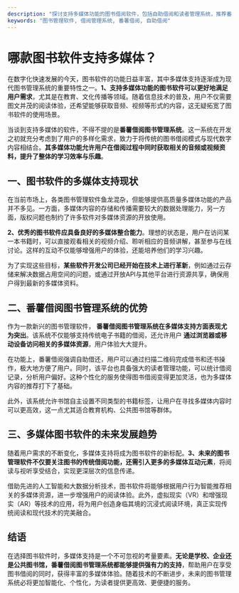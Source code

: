```yaml
---
description: "探讨支持多媒体功能的图书借阅软件，包括自助借阅和读者管理系统，推荐番薯借阅图书管理系统。"
keywords: "图书管理软件, 借阅管理系统, 番薯借阅, 自助借阅"
---
```

# 哪款图书软件支持多媒体？

在数字化快速发展的今天，图书软件的功能日益丰富，其中多媒体支持逐渐成为现代图书管理系统的重要特性之一。**1、支持多媒体功能的图书软件可以更好地满足用户需求**，尤其是在教育、文化传播等领域。随着信息技术的普及，用户不仅需要图文并茂的阅读体验，还希望能够获取音频、视频等形式的内容，这无疑拓宽了图书软件的使用场景。

当谈到支持多媒体的软件，不得不提的是**番薯借阅图书管理系统**。这一系统在开发之初就充分考虑到了用户的多样化需求，致力于将传统的图书借阅模式与现代数字内容相结合。**其多媒体功能允许用户在借阅过程中同时获取相关的音频或视频资料，提升了整体的学习效率与乐趣**。

## 一、图书软件的多媒体支持现状

在当前市场上，各类图书管理软件鱼龙混杂，但能够提供高质量多媒体功能的产品并不多见。一方面，多媒体内容的存储和传播需要较大的数据处理能力，另一方面，版权问题也制约了许多软件对多媒体资源的开放使用。

**2、优秀的图书软件应具备良好的多媒体整合能力**。理想的状态是，用户在访问某一本书籍时，可以直接观看相关的视频介绍、聆听相应的音频讲解，甚至参与在线讨论。这样的互动不仅能够增强用户的体验，还能培养他们的学习兴趣。

为了实现这些目标，**某些软件开发公司已经开始在技术上进行革新**，例如通过云存储来解决数据占用空间的问题，或通过开放API与其他平台进行资源共享，确保用户得到最新的多媒体资料。

## 二、番薯借阅图书管理系统的优势

作为一款新兴的图书管理软件， **番薯借阅图书管理系统在多媒体支持方面表现尤为突出**。该系统不仅能够支持传统电子书籍的借阅，还允许用户 **通过浏览器或移动设备访问相关的多媒体资源**，用户体验大大提升。

在功能上，番薯借阅强调自助借还，用户可以通过扫描二维码完成借书和还书操作，极大地方便了用户。同时，该平台也具备强大的读者管理功能，可以统计借阅记录，分析用户偏好。这种个性化的服务使得图书借阅变得更加灵活，也为多媒体内容的推荐打下了基础。

此外，该系统允许书馆自主设置不同类型的书籍标签，让用户在寻找多媒体内容时可以更高效，这一点尤其适合教育机构、公共图书馆等群体。

## 三、多媒体图书软件的未来发展趋势

随着用户需求的不断变化，多媒体支持将成为图书软件的新标配。**3、未来的图书管理软件不仅要关注图书的传统借阅功能，还需引入更多的多媒体互动元素**，将阅读与视听享受结合，实现更深层次的信息传递。

借助先进的人工智能和大数据分析技术，图书软件将能够根据用户行为智能推荐相关的多媒体资源，进一步增强用户的阅读体验。此外，虚拟现实（VR）和增强现实（AR）等技术的应用，将为用户创造身临其境的沉浸式阅读环境，真正实现传统阅读和现代技术的完美融合。

## 结语

在选择图书软件时，多媒体支持是一个不可忽视的考量要素。**无论是学校、企业还是公共图书馆，番薯借阅图书管理系统都能够提供强有力的支持**，帮助用户在享受图书借阅的同时，获得丰富的多媒体体验。随着技术的不断进步，未来的图书管理系统必将更加智能化、个性化，为读者提供更高效、更便捷的服务。
